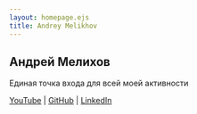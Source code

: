 ```yaml
---
layout: homepage.ejs
title: Andrey Melikhov
---
```


## Андрей Мелихов
Единая точка входа для всей моей активности

[YouTube](https://www.youtube.com/channel/UCTSVfbCKN3nZbogPtOCHcMg) | [GitHub](https://github.com/amel-true/) | [LinkedIn](https://www.linkedin.com/in/andrey-melikhov-2b15911a4/)


